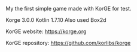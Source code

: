 My the first simple game made with KorGE for test.

Korge 3.0.0
Kotlin 1.7.10
Also used Box2d

KorGE website: https://korge.org

KorGE repository: https://github.com/korlibs/korge
